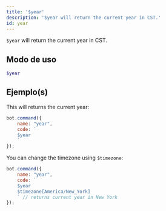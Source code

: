 ```yaml
---
title: '$year'
description: '$year will return the current year in CST.'
id: year
---
```


`$year` will return the current year in CST.

## Modo de uso

```php
$year
```

## Ejemplo(s)

This will returns the current year:

```javascript
bot.command({
    name: "year",
    code: `
    $year
    `
});
```

You can change the timezone using `$timezone`:

```javascript
bot.command({
    name: "year",
    code: `
    $year 
    $timezone[America/New_York]
    ` // returns current year in New York
});
```